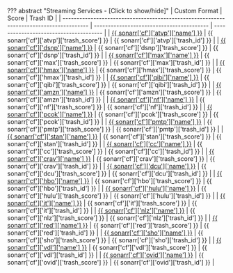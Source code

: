 ??? abstract "Streaming Services - [Click to show/hide]"
    | Custom Format                                                                           | Score                                     | Trash ID                               |
    | --------------------------------------------------------------------------------------- | ----------------------------------------- | -------------------------------------- |
    | [{{ sonarr['cf']['atvp']['name'] }}](/Sonarr/sonarr-collection-of-custom-formats/#atvp) | {{ sonarr['cf']['atvp']['trash_score'] }} | {{ sonarr['cf']['atvp']['trash_id'] }} |
    | [{{ sonarr['cf']['dsnp']['name'] }}](/Sonarr/sonarr-collection-of-custom-formats/#dsnp) | {{ sonarr['cf']['dsnp']['trash_score'] }} | {{ sonarr['cf']['dsnp']['trash_id'] }} |
    | [{{ sonarr['cf']['max']['name'] }}](/Sonarr/sonarr-collection-of-custom-formats/#max)   | {{ sonarr['cf']['max']['trash_score'] }}  | {{ sonarr['cf']['max']['trash_id'] }}  |
    | [{{ sonarr['cf']['hmax']['name'] }}](/Sonarr/sonarr-collection-of-custom-formats/#hmax) | {{ sonarr['cf']['hmax']['trash_score'] }} | {{ sonarr['cf']['hmax']['trash_id'] }} |
    | [{{ sonarr['cf']['qibi']['name'] }}](/Sonarr/sonarr-collection-of-custom-formats/#qibi) | {{ sonarr['cf']['qibi']['trash_score'] }} | {{ sonarr['cf']['qibi']['trash_id'] }} |
    | [{{ sonarr['cf']['amzn']['name'] }}](/Sonarr/sonarr-collection-of-custom-formats/#amzn) | {{ sonarr['cf']['amzn']['trash_score'] }} | {{ sonarr['cf']['amzn']['trash_id'] }} |
    | [{{ sonarr['cf']['nf']['name'] }}](/Sonarr/sonarr-collection-of-custom-formats/#nf)     | {{ sonarr['cf']['nf']['trash_score'] }}   | {{ sonarr['cf']['nf']['trash_id'] }}   |
    | [{{ sonarr['cf']['pcok']['name'] }}](/Sonarr/sonarr-collection-of-custom-formats/#pcok) | {{ sonarr['cf']['pcok']['trash_score'] }} | {{ sonarr['cf']['pcok']['trash_id'] }} |
    | [{{ sonarr['cf']['pmtp']['name'] }}](/Sonarr/sonarr-collection-of-custom-formats/#pmtp) | {{ sonarr['cf']['pmtp']['trash_score'] }} | {{ sonarr['cf']['pmtp']['trash_id'] }} |
    | [{{ sonarr['cf']['stan']['name'] }}](/Sonarr/sonarr-collection-of-custom-formats/#stan) | {{ sonarr['cf']['stan']['trash_score'] }} | {{ sonarr['cf']['stan']['trash_id'] }} |
    | [{{ sonarr['cf']['cc']['name'] }}](/Sonarr/sonarr-collection-of-custom-formats/#cc)     | {{ sonarr['cf']['cc']['trash_score'] }}   | {{ sonarr['cf']['cc']['trash_id'] }}   |
    | [{{ sonarr['cf']['crav']['name'] }}](/Sonarr/sonarr-collection-of-custom-formats/#crav) | {{ sonarr['cf']['crav']['trash_score'] }} | {{ sonarr['cf']['crav']['trash_id'] }} |
    | [{{ sonarr['cf']['dcu']['name'] }}](/Sonarr/sonarr-collection-of-custom-formats/#dcu)   | {{ sonarr['cf']['dcu']['trash_score'] }}  | {{ sonarr['cf']['dcu']['trash_id'] }}  |
    | [{{ sonarr['cf']['hbo']['name'] }}](/Sonarr/sonarr-collection-of-custom-formats/#hbo)   | {{ sonarr['cf']['hbo']['trash_score'] }}  | {{ sonarr['cf']['hbo']['trash_id'] }}  |
    | [{{ sonarr['cf']['hulu']['name'] }}](/Sonarr/sonarr-collection-of-custom-formats/#hulu) | {{ sonarr['cf']['hulu']['trash_score'] }} | {{ sonarr['cf']['hulu']['trash_id'] }} |
    | [{{ sonarr['cf']['it']['name'] }}](/Sonarr/sonarr-collection-of-custom-formats/#it)     | {{ sonarr['cf']['it']['trash_score'] }}   | {{ sonarr['cf']['it']['trash_id'] }}   |
    | [{{ sonarr['cf']['nlz']['name'] }}](/Sonarr/sonarr-collection-of-custom-formats/#nlz)   | {{ sonarr['cf']['nlz']['trash_score'] }}  | {{ sonarr['cf']['nlz']['trash_id'] }}  |
    | [{{ sonarr['cf']['red']['name'] }}](/Sonarr/sonarr-collection-of-custom-formats/#red)   | {{ sonarr['cf']['red']['trash_score'] }}  | {{ sonarr['cf']['red']['trash_id'] }}  |
    | [{{ sonarr['cf']['sho']['name'] }}](/Sonarr/sonarr-collection-of-custom-formats/#sho)   | {{ sonarr['cf']['sho']['trash_score'] }}  | {{ sonarr['cf']['sho']['trash_id'] }}  |
    | [{{ sonarr['cf']['vdl']['name'] }}](/Sonarr/sonarr-collection-of-custom-formats/#vdl)   | {{ sonarr['cf']['vdl']['trash_score'] }}  | {{ sonarr['cf']['vdl']['trash_id'] }}  |
    | [{{ sonarr['cf']['ovid']['name'] }}](/Sonarr/sonarr-collection-of-custom-formats/#ovid) | {{ sonarr['cf']['ovid']['trash_score'] }} | {{ sonarr['cf']['ovid']['trash_id'] }} |
